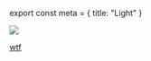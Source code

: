 export const meta = {
title: "Light"
}

<img data-source="Spiral Planetary Nebula (NGC 5189) ~ HubbleSite Photographs" data-link="http://hubblesite.org/newscenter/archive/releases/2012/49/" src="/image/NGC-5189.sm.jpg" className="flush" />

<a href="/read/wtf" className="next">wtf</a>
